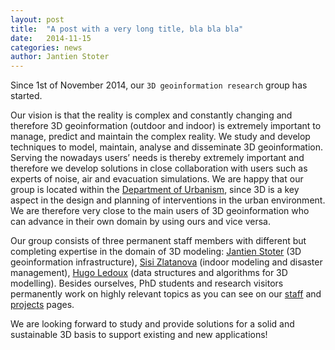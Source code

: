 ```yaml
---
layout: post
title:  "A post with a very long title, bla bla bla"
date:   2014-11-15
categories: news
author: Jantien Stoter
---
```


Since 1st of November 2014, our `3D geoinformation research` group has started.

Our vision is that the reality is complex and constantly changing and therefore 3D geoinformation (outdoor and indoor) is extremely important to manage, predict and maintain the complex reality. We study and develop techniques to model, maintain, analyse and disseminate 3D geoinformation. Serving the nowadays users’ needs is thereby extremely important and therefore we develop solutions in close collaboration with users such as experts of noise, air and evacuation simulations. We are happy that our group is located within the [Department of Urbanism](http://www.bk.tudelft.nl/en/about-faculty/departments/urbanism/), since 3D is a key aspect in the design and planning of interventions in the urban environment. We are therefore very close to the main users of 3D geoinformation who can advance in their own domain by using ours and vice versa.

Our group consists of three permanent staff members with different but completing expertise in the domain of 3D modeling: [Jantien Stoter](http://3dgeoinfo.bk.tudelft.nl/jstoter) (3D geoinformation infrastructure), [Sisi Zlatanova](http://3dgeoinfo.bk.tudelft.nl/szlatanova) (indoor modeling and disaster management), [Hugo Ledoux](http://tudelft.nl/hledoux) (data structures and algorithms for 3D modelling).
Besides ourselves, PhD students and research visitors permanently work on highly relevant topics as you can see on our [staff](/staff) and [projects](/projects) pages.

We are looking forward to study and provide solutions for a solid and sustainable 3D basis to support existing and new applications!



